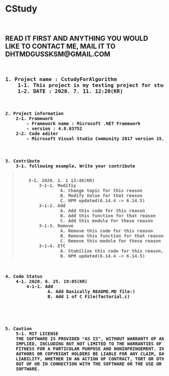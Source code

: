 # CStudy
 
<html><body>
<br>
<h2>
READ IT FIRST AND ANYTHING YOU WOULD LIKE TO CONTACT ME, MAIL IT TO DHTMDGUSSKSM@GMAIL.COM
</h2>
<br>
<h3><pre>
1. Project name : CstudyForAlgorithm
    1-1. This project is my testing project for study algoritam by c
    1-2. DATE : 2020. 7. 11. 12:20(KR)
</pre></h3>
<br>
<h4><pre>
2. Project information
    2-1. Framework
        - Framework name : Microsoft .NET Framework
        - version : 4.8.03752
    2-2. Code editer
        - Microsoft Visual Studio Community 2017 version 15.8.3
</pre></h4>
<br>
<h4><pre>
3. Contribute
    3-1. following example, Write your contribute 
<blockquote>
    3-1. 2020. 1. 1 13:48(KR)
        3-1-1. Modifiy
                A. Change topic for this reason
                B. Modify Value for that reason
                C. NPM updated(6.14.4 -> 6.14.5)
        3-1-2. Add
                A. Add this code for this reason
                B. Add this function for that reason
                C. Add this module for these reason
        3-1-3. Remove
                A. Remove this code for this reason
                B. Remove this function for that reason
                C. Remove this module for these reason
        3-1-4. ETC
                A. Stabilize this code for this reason, it came this result
                B. NPM updated(6.14.4 -> 6.14.5)
</blockquote>
</pre></h4>
<h4><pre>
4. Code Status
    4-1. 2020. 6. 25. 19:05(KR)
        4-1-1. Add
                A. Add Basically README.MD file:)
                B. Add 1 of C File(factorial.c)

</pre></h4>
<br>
<h4><pre>
5. Caution
    5-1. MIT LICENSE
    THE SOFTWARE IS PROVIDED "AS IS", WITHOUT WARRANTY OF ANY KIND, EXPRESS OR
    IMPLIED, INCLUDING BUT NOT LIMITED TO THE WARRANTIES OF MERCHANTABILITY,
    FITNESS FOR A PARTICULAR PURPOSE AND NONINFRINGEMENT. IN NO EVENT SHALL THE
    AUTHORS OR COPYRIGHT HOLDERS BE LIABLE FOR ANY CLAIM, DAMAGES OR OTHER
    LIABILITY, WHETHER IN AN ACTION OF CONTRACT, TORT OR OTHERWISE, ARISING FROM,
    OUT OF OR IN CONNECTION WITH THE SOFTWARE OR THE USE OR OTHER DEALINGS IN THE
    SOFTWARE.
</pre></h4>
</body></html>